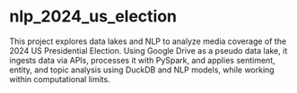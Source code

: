 # nlp_2024_us_election
This project explores data lakes and NLP to analyze media coverage of the 2024 US Presidential Election. Using Google Drive as a pseudo data lake, it ingests data via APIs, processes it with PySpark, and applies sentiment, entity, and topic analysis using DuckDB and NLP models, while working within computational limits.
